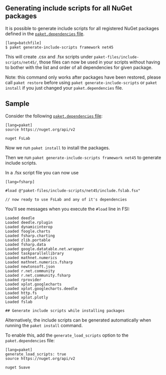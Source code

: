 ## Generating include scripts for all NuGet packages

It is possible to generate include scripts for all registered NuGet packages defined in the [`paket.dependencies` file](dependencies-file.html).

    [lang=batchfile]
    $ paket generate-include-scripts framework net45

This will create .csx and .fsx scripts under `paket-files/include-scripts/net45/`, those files can now be 
used in your scripts without having to bother with the list and order of all dependencies for given package.

Note: this command only works after packages have been restored, please call `paket restore` before using `paket generate-include-scripts` or `paket install` if you just changed your `paket.dependencies` file.

## Sample

Consider the following [`paket.dependencies` file](dependencies-file.html):

    [lang=paket]
    source https://nuget.org/api/v2

    nuget FsLab

Now we run `paket install` to install the packages.

Then we run `paket generate-include-scripts framework net45` to generate include scripts.

In a .fsx script file you can now use
    
    [lang=fsharp]
    
    #load @"paket-files/include-scripts/net45/include.fslab.fsx"

    // now ready to use FsLab and any of it's dependencies

You'll see messages when you execute the `#load` line in FSI:

    Loaded deedle
    Loaded deedle.rplugin
    Loaded dynamicinterop
    Loaded foogle.charts
    Loaded fsharp.charting
    Loaded zlib.portable
    Loaded fsharp.data
    Loaded google.datatable.net.wrapper
    Loaded taskparallellibrary
    Loaded mathnet.numerics
    Loaded mathnet.numerics.fsharp
    Loaded newtonsoft.json
    Loaded r.net.community
    Loaded r.net.community.fsharp
    Loaded rprovider
    Loaded xplot.googlecharts
    Loaded xplot.googlecharts.deedle
    Loaded http.fs
    Loaded xplot.plotly
    Loaded fslab
    
    ## Generate include scripts while installing packages

Alternatively, the include scripts can be generated automatically when running the `paket install` command.

To enable this, add the `generate_load_scripts` option to the `paket.dependencies` file:

    [lang=paket]
    generate_load_scripts: true
    source https://nuget.org/api/v2

    nuget Suave
